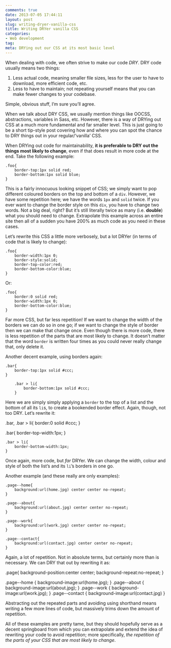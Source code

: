 ```yaml
---
comments: true
date: 2013-07-05 17:44:11
layout: post
slug: writing-dryer-vanilla-css
title: Writing DRYer vanilla CSS
categories:
- Web development
tag:
meta: DRYing out our CSS at its most basic level
---
```


When dealing with code, we often strive to make our code _DRY_. DRY code usually
means two things:

1. Less actual code, meaning smaller file sizes, less for the user to have to
   download, more efficient code, etc.
2. Less to have to maintain; not repeating yourself means that you can make
   fewer changes to your codebase.

Simple, obvious stuff, I’m sure you’ll agree.

When we talk about DRY CSS, we usually mention things like OOCSS, abstractions,
variables in Sass, etc. However, there is a way of DRYing out CSS at a much more
fundamental and far smaller level. This is just going to be a short tip-style
post covering how and where you can spot the chance to DRY things out in your
regular/‘vanilla’ CSS.

When DRYing out code for maintainability, **it is preferable to DRY out the
things most likely to change**, even if that does result in more code at the
end. Take the following example:

    .foo{
        border-top:1px solid red;
        border-bottom:1px solid blue;
    }

This is a fairly innocuous looking snippet of CSS; we simply want to pop
different coloured borders on the top and bottom of a `div`. However, we have
some repetition here; we have the words `1px` and `solid` twice. If you ever
want to change the border style on this `div`, you have to change two words. Not
a big deal, right? But it’s still literally twice as many (i.e. **double**) what
you should need to change. Extrapolate this example across an entire site then
all of a sudden you have 200% as much code as you need in these cases.

Let’s rewrite this CSS a little more verbosely, but a lot DRYer (in terms of
code that is likely to change):

    .foo{
        border-width:1px 0;
        border-style:solid;
        border-top-color:red;
        border-bottom-color:blue;
    }

Or:

    .foo{
        border:0 solid red;
        border-width:1px 0;
        border-bottom-color:blue;
    }

Far more CSS, but far less repetition! If we want to change the width of the
borders we can do so in one go; if we want to change the style of border then we
can make that change once. Even though there is more code, there is less
repetition of the parts that are most likely to change. It doesn’t matter that
the word `border` is written four times as you could never really change that,
only delete it.

Another decent example, using borders again:

    .bar{
        border-top:1px solid #ccc;
    }

        .bar > li{
            border-bottom:1px solid #ccc;
        }

Here we are simply simply applying a `border` to the top of a list and the
bottom of all its `li`s, to create a bookended border effect. Again, though, not
too DRY. Let’s rewrite it:

.bar,
    .bar > li{
        border:0 solid #ccc;
    }

.bar{
    border-top-width:1px;
}

    .bar > li{
        border-bottom-width:1px;
    }

Once again, more code, but _far_ DRYer. We can change the width, colour and
style of both the list’s and its `li`’s borders in one go.

Another example (and these really are only examples):

    .page--home{
        background:url(home.jpg) center center no-repeat;
    }

    .page--about{
        background:url(about.jpg) center center no-repeat;
    }

    .page--work{
        background:url(work.jpg) center center no-repeat;
    }

    .page--contact{
        background:url(contact.jpg) center center no-repeat;
    }

Again, a lot of repetition. Not in absolute terms, but certainly more than is
necessary. We can DRY that out by rewriting it as:

.page{
    background-position:center center;
    background-repeat:no-repeat;
}

.page--home     { background-image:url(home.jpg); }
.page--about    { background-image:url(about.jpg); }
.page--work     { background-image:url(work.jpg); }
.page--contact  { background-image:url(contact.jpg) }

Abstracting out the repeated parts and avoiding using shorthand means writing a
few more lines of code, but massively trims down the amount of repetition.

All of these examples are pretty tame, but they should hopefully serve as a
decent springboard from which you can extrapolate and extend the idea of
rewriting your code to avoid repetition; more specifically, _the repetition of
the parts of your CSS that are most likely to change_.
